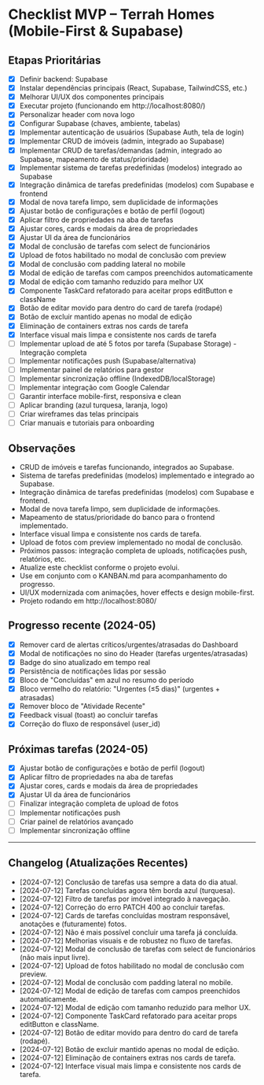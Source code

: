 # Checklist MVP – Terrah Homes (Mobile-First & Supabase)

## Etapas Prioritárias

- [x] Definir backend: Supabase
- [x] Instalar dependências principais (React, Supabase, TailwindCSS, etc.)
- [x] Melhorar UI/UX dos componentes principais
- [x] Executar projeto (funcionando em http://localhost:8080/)
- [x] Personalizar header com nova logo
- [x] Configurar Supabase (chaves, ambiente, tabelas)
- [x] Implementar autenticação de usuários (Supabase Auth, tela de login)
- [x] Implementar CRUD de imóveis (admin, integrado ao Supabase)
- [x] Implementar CRUD de tarefas/demandas (admin, integrado ao Supabase, mapeamento de status/prioridade)
- [x] Implementar sistema de tarefas predefinidas (modelos) integrado ao Supabase
- [x] Integração dinâmica de tarefas predefinidas (modelos) com Supabase e frontend
- [x] Modal de nova tarefa limpo, sem duplicidade de informações
- [x] Ajustar botão de configurações e botão de perfil (logout)
- [x] Aplicar filtro de propriedades na aba de tarefas
- [x] Ajustar cores, cards e modais da área de propriedades
- [x] Ajustar UI da área de funcionários
- [x] Modal de conclusão de tarefas com select de funcionários
- [x] Upload de fotos habilitado no modal de conclusão com preview
- [x] Modal de conclusão com padding lateral no mobile
- [x] Modal de edição de tarefas com campos preenchidos automaticamente
- [x] Modal de edição com tamanho reduzido para melhor UX
- [x] Componente TaskCard refatorado para aceitar props editButton e className
- [x] Botão de editar movido para dentro do card de tarefa (rodapé)
- [x] Botão de excluir mantido apenas no modal de edição
- [x] Eliminação de containers extras nos cards de tarefa
- [x] Interface visual mais limpa e consistente nos cards de tarefa
- [ ] Implementar upload de até 5 fotos por tarefa (Supabase Storage) - Integração completa
- [ ] Implementar notificações push (Supabase/alternativa)
- [ ] Implementar painel de relatórios para gestor
- [ ] Implementar sincronização offline (IndexedDB/localStorage)
- [ ] Implementar integração com Google Calendar
- [ ] Garantir interface mobile-first, responsiva e clean
- [ ] Aplicar branding (azul turquesa, laranja, logo)
- [ ] Criar wireframes das telas principais
- [ ] Criar manuais e tutoriais para onboarding

## Observações
- CRUD de imóveis e tarefas funcionando, integrados ao Supabase.
- Sistema de tarefas predefinidas (modelos) implementado e integrado ao Supabase.
- Integração dinâmica de tarefas predefinidas (modelos) com Supabase e frontend.
- Modal de nova tarefa limpo, sem duplicidade de informações.
- Mapeamento de status/prioridade do banco para o frontend implementado.
- Interface visual limpa e consistente nos cards de tarefa.
- Upload de fotos com preview implementado no modal de conclusão.
- Próximos passos: integração completa de uploads, notificações push, relatórios, etc.
- Atualize este checklist conforme o projeto evolui.
- Use em conjunto com o KANBAN.md para acompanhamento do progresso.
- UI/UX modernizada com animações, hover effects e design mobile-first.
- Projeto rodando em http://localhost:8080/

## Progresso recente (2024-05)

- [x] Remover card de alertas críticos/urgentes/atrasadas do Dashboard
- [x] Modal de notificações no sino do Header (tarefas urgentes/atrasadas)
- [x] Badge do sino atualizado em tempo real
- [x] Persistência de notificações lidas por sessão
- [x] Bloco de "Concluídas" em azul no resumo do período
- [x] Bloco vermelho do relatório: "Urgentes (≤5 dias)" (urgentes + atrasadas)
- [x] Remover bloco de "Atividade Recente"
- [x] Feedback visual (toast) ao concluir tarefas
- [x] Correção do fluxo de responsável (user_id)

## Próximas tarefas (2024-05)

- [x] Ajustar botão de configurações e botão de perfil (logout)
- [x] Aplicar filtro de propriedades na aba de tarefas
- [x] Ajustar cores, cards e modais da área de propriedades
- [x] Ajustar UI da área de funcionários
- [ ] Finalizar integração completa de upload de fotos
- [ ] Implementar notificações push
- [ ] Criar painel de relatórios avançado
- [ ] Implementar sincronização offline

---

## Changelog (Atualizações Recentes)

- [2024-07-12] Conclusão de tarefas usa sempre a data do dia atual.
- [2024-07-12] Tarefas concluídas agora têm borda azul (turquesa).
- [2024-07-12] Filtro de tarefas por imóvel integrado à navegação.
- [2024-07-12] Correção do erro PATCH 400 ao concluir tarefas.
- [2024-07-12] Cards de tarefas concluídas mostram responsável, anotações e (futuramente) fotos.
- [2024-07-12] Não é mais possível concluir uma tarefa já concluída.
- [2024-07-12] Melhorias visuais e de robustez no fluxo de tarefas.
- [2024-07-12] Modal de conclusão de tarefas com select de funcionários (não mais input livre).
- [2024-07-12] Upload de fotos habilitado no modal de conclusão com preview.
- [2024-07-12] Modal de conclusão com padding lateral no mobile.
- [2024-07-12] Modal de edição de tarefas com campos preenchidos automaticamente.
- [2024-07-12] Modal de edição com tamanho reduzido para melhor UX.
- [2024-07-12] Componente TaskCard refatorado para aceitar props editButton e className.
- [2024-07-12] Botão de editar movido para dentro do card de tarefa (rodapé).
- [2024-07-12] Botão de excluir mantido apenas no modal de edição.
- [2024-07-12] Eliminação de containers extras nos cards de tarefa.
- [2024-07-12] Interface visual mais limpa e consistente nos cards de tarefa.


